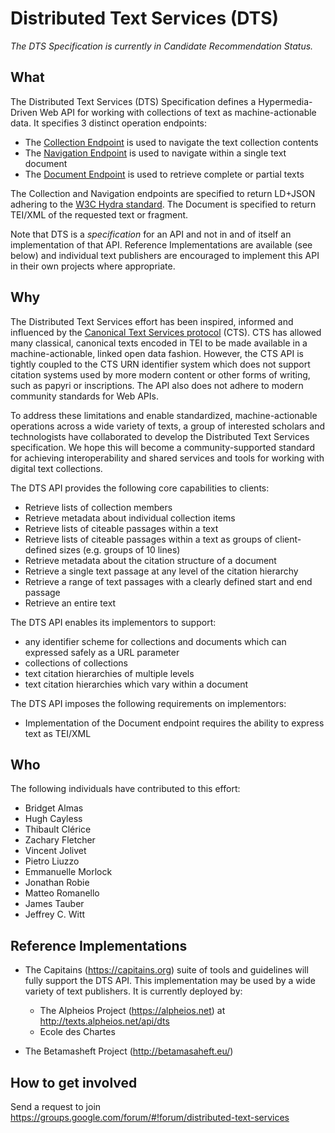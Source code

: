 # Distributed Text Services (DTS)

*The DTS Specification is currently in Candidate Recommendation Status.*

## What

The Distributed Text Services (DTS) Specification defines a Hypermedia-Driven Web API for working with collections of text as machine-actionable data.
It specifies 3 distinct operation endpoints:

- The [Collection Endpoint](Collection-Endpoint.md) is used to navigate the text collection contents
- The [Navigation Endpoint](Navigation-Endpoint.md) is used to navigate within a single text document
- The [Document Endpoint](Document-Endpoint.md) is used to retrieve complete or partial texts

The Collection and Navigation endpoints are specified to return  LD+JSON adhering to the [W3C Hydra standard](http://www.hydra-cg.com/spec/latest/core/). The Document is specified to return TEI/XML of the requested text or fragment.

Note that DTS is a *specification* for an API and not in and of itself an implementation of that API. Reference Implementations are available (see below)
and individual text publishers are encouraged to implement this API in their own projects where appropriate.

## Why

The Distributed Text Services effort has been inspired, informed and influenced by the [Canonical Text Services protocol](http://cite-architecture.github.io/cts/) (CTS). CTS has allowed many classical, canonical texts encoded in TEI to be made available in a machine-actionable, linked open data fashion. However, the CTS API is tightly coupled to the CTS URN identifier system which does not support citation systems used by more modern content or other forms of writing, such as papyri or inscriptions. The API also does not adhere to modern community standards for Web APIs.

To address these limitations and enable standardized, machine-actionable operations across a wide variety of texts, a group of interested scholars and technologists have collaborated to develop the Distributed Text Services specification. We hope this will become a community-supported standard for achieving interoperability
and shared services and tools for working with digital text collections.

The DTS API provides the following core capabilities to clients:

* Retrieve lists of collection members
* Retrieve metadata about individual collection items
* Retrieve lists of citeable passages within a text
* Retrieve lists of citeable passages within a text as groups of client-defined sizes (e.g. groups of 10 lines)
* Retrieve metadata about the citation structure of a document
* Retrieve a single text passage at any level of the citation hierarchy
* Retrieve a range of text passages with a clearly defined start and end passage
* Retrieve an entire text

The DTS API enables its implementors to support:

* any identifier scheme for collections and documents which can expressed safely as a URL parameter
* collections of collections
* text citation hierarchies of multiple levels
* text citation hierarchies which vary within a document

The DTS API imposes the following requirements on implementors:

* Implementation of the Document endpoint requires the ability to express text as TEI/XML

## Who

The following individuals have contributed to this effort:

* Bridget Almas
* Hugh Cayless
* Thibault Clérice
* Zachary Fletcher
* Vincent Jolivet
* Pietro Liuzzo
* Emmanuelle Morlock
* Jonathan Robie
* Matteo Romanello
* James Tauber
* Jeffrey C. Witt

## Reference Implementations

* The Capitains (https://capitains.org) suite of tools and guidelines will fully support the DTS API. This implementation may be
used by a wide variety of text publishers. It is currently deployed by:
    * The Alpheios Project (https://alpheios.net) at http://texts.alpheios.net/api/dts
    *  Ecole des Chartes

* The Betamasheft Project (http://betamasaheft.eu/)

## How to get involved

Send a request to join https://groups.google.com/forum/#!forum/distributed-text-services


